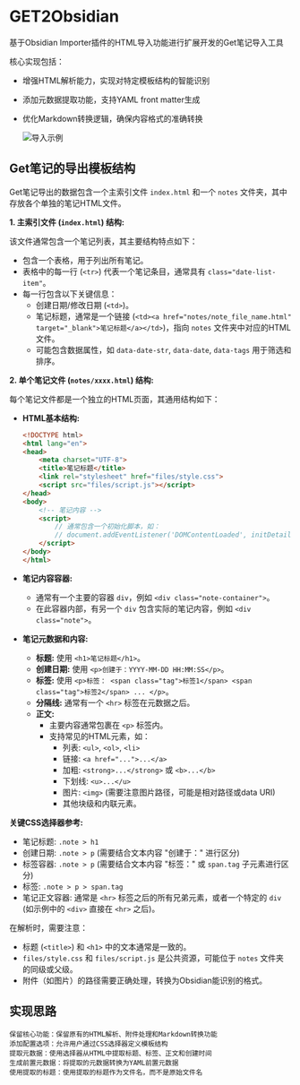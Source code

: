 # GET2Obsidian
基于Obsidian Importer插件的HTML导入功能进行扩展开发的Get笔记导入工具

核心实现包括：
- 增强HTML解析能力，实现对特定模板结构的智能识别
- 添加元数据提取功能，支持YAML front matter生成
- 优化Markdown转换逻辑，确保内容格式的准确转换

  ![导入示例](https://im.ge/i/1747478522649.vWhDrX?raw=true)
  
## Get笔记的导出模板结构

Get笔记导出的数据包含一个主索引文件 `index.html` 和一个 `notes` 文件夹，其中存放各个单独的笔记HTML文件。

**1. 主索引文件 (`index.html`) 结构:**

该文件通常包含一个笔记列表，其主要结构特点如下：
- 包含一个表格，用于列出所有笔记。
- 表格中的每一行 (`<tr>`) 代表一个笔记条目，通常具有 `class="date-list-item"`。
- 每一行包含以下关键信息：
    - 创建日期/修改日期 (`<td>`)。
    - 笔记标题，通常是一个链接 (`<td><a href="notes/note_file_name.html" target="_blank">笔记标题</a></td>`)，指向 `notes` 文件夹中对应的HTML文件。
    - 可能包含数据属性，如 `data-date-str`, `data-date`, `data-tags` 用于筛选和排序。

**2. 单个笔记文件 (`notes/xxxx.html`) 结构:**

每个笔记文件都是一个独立的HTML页面，其通用结构如下：

- **HTML基本结构:**
    ```html
    <!DOCTYPE html>
    <html lang="en">
    <head>
        <meta charset="UTF-8">
        <title>笔记标题</title>
        <link rel="stylesheet" href="files/style.css">
        <script src="files/script.js"></script>
    </head>
    <body>
        <!-- 笔记内容 -->
        <script>
            // 通常包含一个初始化脚本，如：
            // document.addEventListener('DOMContentLoaded', initDetailPage);
        </script>
    </body>
    </html>
    ```

- **笔记内容容器:**
    - 通常有一个主要的容器 `div`，例如 `<div class="note-container">`。
    - 在此容器内部，有另一个 `div` 包含实际的笔记内容，例如 `<div class="note">`。

- **笔记元数据和内容:**
    - **标题:** 使用 `<h1>笔记标题</h1>`。
    - **创建日期:** 使用 `<p>创建于：YYYY-MM-DD HH:MM:SS</p>`。
    - **标签:** 使用 `<p>标签： <span class="tag">标签1</span> <span class="tag">标签2</span> ... </p>`。
    - **分隔线:** 通常有一个 `<hr>` 标签在元数据之后。
    - **正文:**
        - 主要内容通常包裹在 `<p>` 标签内。
        - 支持常见的HTML元素，如：
            - 列表: `<ul>`, `<ol>`, `<li>`
            - 链接: `<a href="...">...</a>`
            - 加粗: `<strong>...</strong>` 或 `<b>...</b>`
            - 下划线: `<u>...</u>`
            - 图片: `<img>` (需要注意图片路径，可能是相对路径或data URI)
            - 其他块级和内联元素。

**关键CSS选择器参考:**
- 笔记标题: `.note > h1`
- 创建日期: `.note > p` (需要结合文本内容 "创建于：" 进行区分)
- 标签容器: `.note > p` (需要结合文本内容 "标签：" 或 `span.tag` 子元素进行区分)
- 标签: `.note > p > span.tag`
- 笔记正文容器: 通常是 `<hr>` 标签之后的所有兄弟元素，或者一个特定的 `div` (如示例中的 `<div>` 直接在 `<hr>` 之后)。

在解析时，需要注意：
- 标题 (`<title>`) 和 `<h1>` 中的文本通常是一致的。
- `files/style.css` 和 `files/script.js` 是公共资源，可能位于 `notes` 文件夹的同级或父级。
- 附件（如图片）的路径需要正确处理，转换为Obsidian能识别的格式。

## 实现思路

    保留核心功能：保留原有的HTML解析、附件处理和Markdown转换功能
    添加配置选项：允许用户通过CSS选择器定义模板结构
    提取元数据：使用选择器从HTML中提取标题、标签、正文和创建时间
    生成前置元数据：将提取的元数据转换为YAML前置元数据
    使用提取的标题：使用提取的标题作为文件名，而不是原始文件名
